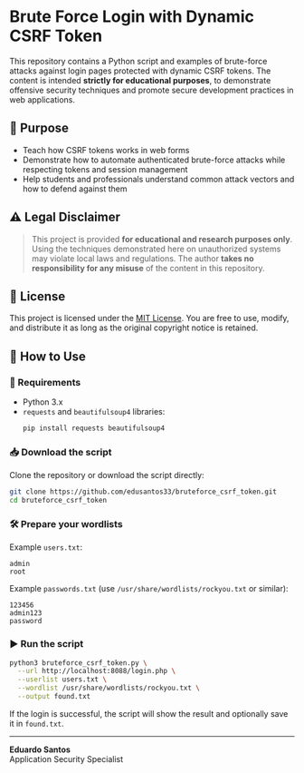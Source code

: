 
# Brute Force Login with Dynamic CSRF Token

This repository contains a Python script and examples of brute-force attacks against login pages protected with dynamic CSRF tokens. 
The content is intended **strictly for educational purposes**, to demonstrate offensive security techniques and promote secure development practices in web applications.

## 🧠 Purpose

- Teach how CSRF tokens works in web forms
- Demonstrate how to automate authenticated brute-force attacks while respecting tokens and session management
- Help students and professionals understand common attack vectors and how to defend against them

## ⚠️ Legal Disclaimer

> This project is provided **for educational and research purposes only**. Using the techniques demonstrated here on unauthorized systems may violate local laws and regulations. The author **takes no responsibility for any misuse** of the content in this repository.

## 📄 License

This project is licensed under the [MIT License](LICENSE). You are free to use, modify, and distribute it as long as the original copyright
notice is retained.

## 🚀 How to Use

### 🔧 Requirements
- Python 3.x
- `requests` and `beautifulsoup4` libraries:
  ```bash
  pip install requests beautifulsoup4
  ```

### 📥 Download the script
Clone the repository or download the script directly:

```bash
git clone https://github.com/edusantos33/bruteforce_csrf_token.git
cd bruteforce_csrf_token
```

### 🛠 Prepare your wordlists

Example `users.txt`:
```
admin
root
```

Example `passwords.txt` (use `/usr/share/wordlists/rockyou.txt` or similar):
```
123456
admin123
password
```

### ▶️ Run the script

```bash
python3 bruteforce_csrf_token.py \
  --url http://localhost:8088/login.php \
  --userlist users.txt \
  --wordlist /usr/share/wordlists/rockyou.txt \
  --output found.txt
```

If the login is successful, the script will show the result and optionally save it in `found.txt`.

---

**Eduardo Santos**  
Application Security Specialist  

